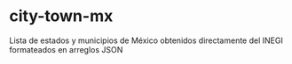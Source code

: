 # city-town-mx
Lista de estados y municipios de México obtenidos directamente del INEGI formateados en arreglos JSON
